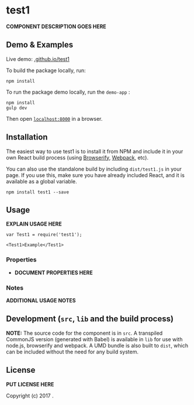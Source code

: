 # test1

__COMPONENT DESCRIPTION GOES HERE__


## Demo & Examples

Live demo: [.github.io/test1](http://.github.io/test1/)

To build the package locally, run:

```
npm install

```

To run the package demo locally, run the `demo-app` :

```
npm install
gulp dev

```

Then open [`localhost:8000`](http://localhost:8000) in a browser.


## Installation

The easiest way to use test1 is to install it from NPM and include it in your own React build process (using [Browserify](http://browserify.org), [Webpack](http://webpack.github.io/), etc).

You can also use the standalone build by including `dist/test1.js` in your page. If you use this, make sure you have already included React, and it is available as a global variable.

```
npm install test1 --save
```


## Usage

__EXPLAIN USAGE HERE__

```
var Test1 = require('test1');

<Test1>Example</Test1>
```

### Properties

* __DOCUMENT PROPERTIES HERE__

### Notes

__ADDITIONAL USAGE NOTES__


## Development (`src`, `lib` and the build process)

**NOTE:** The source code for the component is in `src`. A transpiled CommonJS version (generated with Babel) is available in `lib` for use with node.js, browserify and webpack. A UMD bundle is also built to `dist`, which can be included without the need for any build system.

## License

__PUT LICENSE HERE__

Copyright (c) 2017 .
